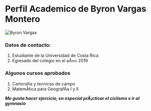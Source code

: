 # Perfil Academico de Byron Vargas Montero

![Byron Vargas](https://images.freeimages.com/images/small-previews/df0/images-1438722.jpg)

### Datos de contacto:

1. Estudiante de la Universidad de Costa Rica
2. Egresado del colegio en el aÃ±o 2019

### Algunos cursos aprobados

1. Cartorafia y tecnicas de campo
2. MatemÃtica para GeografÃ­a I y II



**_Me gusta hacer ejercicio, en especial prÃ¡cticar el ciclismo e ir al gymnasio_**

